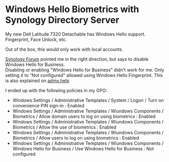 # Windows Hello Biometrics with Synology Directory Server

My new Dell Latitude 7320 Detachable has Windows Hello support.  
Fingerprint, Face Unlock, etc.

Out of the box, this would only work with local accounts.

[Synology Forum](https://community.synology.com/enu/forum/1/post/138715) pointed me in the right direction, but says to disable Windows Hello for Business.  
Disabling or enabling "Windows Hello for Business" didn't work for me. Only setting it to "Not configured" allowed using Windows Hello Fingerprint.
This is also explained on [admx.help](https://admx.help/?Category=Windows_10_2016&Policy=Microsoft.Policies.MicrosoftPassportForWork::MSPassport_UsePassportForWork)

I ended up with the following policies in my GPO:

 * Windows Settings / Administrative Templates / System / Logon / Turn on convenience PIN sign-in : Enabled
 * Windows Settings / Administrative Templates / Wiundows Components / Biometrics / Allow domain users to log on using biometrics : Enabled
 * Windows Settings / Administrative Templates / Wiundows Components / Biometrics / Allow the use of biometrics : Enabled
 * Windows Settings / Administrative Templates / Wiundows Components / Biometrics / Allow users to log on using biometrics : Enabled
 * Windows Settings / Administrative Templates / Wiundows Components / Windows Hello for Business / Use Windows Hello for Business : Not configured
 
 
